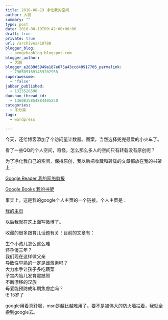 ```yaml
---
title: 2010-08-19 净化我的空间
author: 大鹏
summary: ""
type: post
date: 2010-08-19T09:42:00+00:00
draft: true
private: true
url: /archives/10780
blogger_blog:
  - pengzhaoblog.blogspot.com
blogger_author:
  - 大鹏
blogger_e2639d5949a187e675a43ccd40917705_permalink:
  - 7965051691459202958
superawesome:
  - 'false'
jabber_published:
  - 1325526598
duoshuo_thread_id:
  - 1360835854884405250
categories:
  - 未分类
tags:
  - wordpress

---
```

今天，还给博客添加了个访问量计数器。图案，当然选择兜兜最爱的小火车了。

看了一些QQ的个人空间，奇怪，怎么那么多人的空间只有转载没有原创呢？

为了净化我自己的空间，保持原创，我以后把收藏和转载的文章都放在我的书架上：

<a rel="nofollow" href="http://www.google.com/reader/shared/16437671990295463442">Google Reader 我的网络剪报</a>

<a rel="nofollow" href="http://www.google.com/books?uid=2781696780963491124&source=gbs_lp_bookshelf_list">Google Books 我的书架</a>

事实上，这是我的google个人主页的一个链接。个人主页是：

<a rel="nofollow" href="http://www.google.com/profiles/pengzhao.net"></a><a rel="nofollow" href="http://www.google.com/profiles/102781696780963491124">我的主页</a>

以后我就在这上面写微博了。

收藏的很多跟育儿话题有关！目前的文章有：

生个小孩儿怎么这么难  
怀孕傻三年？  
我们现在这样做父亲  
导致性早熟的一定是雌激素吗？  
大力水手让孩子多吃蔬菜  
子宫内胎儿发育震撼照  
不断漂移的汉族  
母爱能预防成年期焦虑症吗？  
IE 15岁了

google用着真舒服，msn是越比越难用了。要不是被伟大的防火墙拦着，我就全搬到google去。
